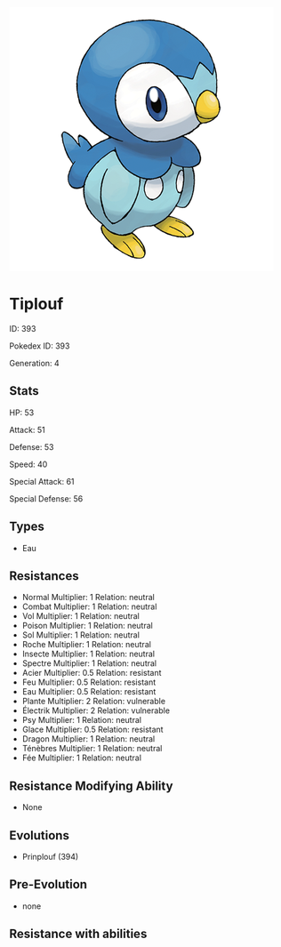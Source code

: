 ![](https://raw.githubusercontent.com/PokeAPI/sprites/master/sprites/pokemon/other/official-artwork/393.png)

# Tiplouf
ID: 393

Pokedex ID: 393

Generation: 4

## Stats

HP: 53

Attack: 51

Defense: 53

Speed: 40

Special Attack: 61

Special Defense: 56

## Types

- Eau
## Resistances

- Normal Multiplier: 1 Relation: neutral
- Combat Multiplier: 1 Relation: neutral
- Vol Multiplier: 1 Relation: neutral
- Poison Multiplier: 1 Relation: neutral
- Sol Multiplier: 1 Relation: neutral
- Roche Multiplier: 1 Relation: neutral
- Insecte Multiplier: 1 Relation: neutral
- Spectre Multiplier: 1 Relation: neutral
- Acier Multiplier: 0.5 Relation: resistant
- Feu Multiplier: 0.5 Relation: resistant
- Eau Multiplier: 0.5 Relation: resistant
- Plante Multiplier: 2 Relation: vulnerable
- Électrik Multiplier: 2 Relation: vulnerable
- Psy Multiplier: 1 Relation: neutral
- Glace Multiplier: 0.5 Relation: resistant
- Dragon Multiplier: 1 Relation: neutral
- Ténèbres Multiplier: 1 Relation: neutral
- Fée Multiplier: 1 Relation: neutral
## Resistance Modifying Ability

- None

## Evolutions

- Prinplouf (394)
## Pre-Evolution

- none

## Resistance with abilities
